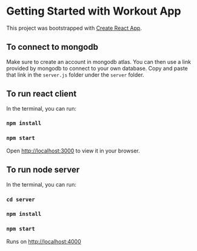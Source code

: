 # Getting Started with Workout App

This project was bootstrapped with [Create React App](https://github.com/facebook/create-react-app).

## To connect to mongodb 

Make sure to create an account in mongodb atlas. You can then use a link provided by mongodb to connect to your own database. Copy and paste that link in the `server.js` folder under the `server` folder.

## To run react client

In the terminal, you can run:

### `npm install`

### `npm start`

Open [http://localhost:3000](http://localhost:3000) to view it in your browser.

## To run node server

In the terminal, you can run:

### `cd server`

### `npm install`

### `npm start`

Runs on [http://localhost:4000](http://localhost:4000)

